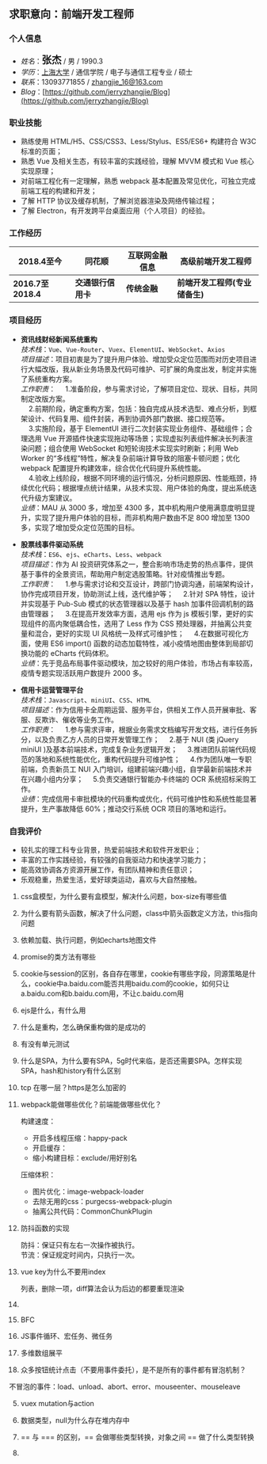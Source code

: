 ## 求职意向：前端开发工程师
### **个人信息**    

* *姓名*：<strong style="font-size: 20px;">张杰</strong> / 男 / 1990.3
* *学历*：[上海大学](https://baike.baidu.com/item/%E4%B8%8A%E6%B5%B7%E5%A4%A7%E5%AD%A6/319190?fr=aladdin) / 通信学院 / 电子与通信工程专业 / 硕士
* *联系*：13093771855 / [zhangjie_16@163.com](zhangjie_16@163.com)
* *Blog*：[https://github.com/jerryzhangjie/Blog](https://github.com/jerryzhangjie/Blog)

### **职业技能**

* 熟练使用 HTML/H5、CSS/CSS3、Less/Stylus、ES5/ES6+ 构建符合 W3C 标准的页面；
* 熟悉 Vue 及相关生态，有较丰富的实践经验，理解 MVVM 模式和 Vue 核心实现原理；
* 对前端工程化有一定理解，熟悉 webpack 基本配置及常见优化，可独立完成前端工程的构建和开发；
* 了解 HTTP 协议及缓存机制，了解浏览器渲染及网络传输过程；
* 了解 Electron，有开发跨平台桌面应用（个人项目）的经验。

### **工作经历**

|2018.4至今|同花顺|互联网金融信息|高级前端开发工程师  
|--------|--------|--------|--------
|**2016.7至2018.4**|**交通银行信用卡**|**传统金融**|**前端开发工程师(专业储备生)**

### **项目经历**

* **资讯线财经新闻系统重构**        
*技术栈*：`Vue`、`Vue-Router`、`Vuex`、`ElementUI`、`WebSocket`、`Axios`      
*项目描述*：项目初衷是为了提升用户体验、增加受众定位范围而对历史项目进行大幅改版，我从新业务场景及代码可维护、可扩展的角度出发，制定并实施了系统重构方案。    
*工作职责*：
  &nbsp;&nbsp;&nbsp;&nbsp;1.准备阶段，参与需求讨论，了解项目定位、现状、目标，共同制定改版方案。    
  &nbsp;&nbsp;&nbsp;&nbsp;2.前期阶段，确定重构方案，包括：独自完成从技术选型、难点分析，到框架设计、代码复用、组件封装，再到协调外部门数据、接口规范等。    
  &nbsp;&nbsp;&nbsp;&nbsp;3.实施阶段，基于 ElementUI 进行二次封装实现业务组件、基础组件；合理选用 Vue 开源插件快速实现拖动等场景；实现虚拟列表组件解决长列表渲染问题；组合使用 WebSocket 和短轮询技术实现实时刷新；利用 Web Worker 的“多线程”特性，解决复杂前端计算导致的阻塞卡顿问题；优化 webpack 配置提升构建效率，综合优化代码提升系统性能。    
  &nbsp;&nbsp;&nbsp;&nbsp;4.验收上线阶段，根据不同环境的运行情况，分析问题原因、性能瓶颈，持续优化代码；根据埋点统计结果，从技术实现、用户体验的角度，提出系统迭代升级方案建议。   
*业绩*：MAU 从 3000 多，增加至 4300 多，其中机构用户使用满意度明显提升，实现了提升用户体验的目标，而非机构用户数由不足 800 增加至 1300 多，实现了增加受众定位范围的目标。

* **股票线事件驱动系统**        
*技术栈*：`ES6`、`ejs`、`eCharts`、`Less`、`webpack`        
*项目描述*：作为 AI 投资研究体系之一，整合影响市场走势的热点事件，提供基于事件的全景资讯，帮助用户制定选股策略。针对疫情推出专题。    
*工作职责*：
  &nbsp;&nbsp;&nbsp;&nbsp;1.参与需求讨论和交互设计，跨部门协调沟通，前端架构设计，协作完成项目开发，协助测试上线，迭代维护等；
  &nbsp;&nbsp;&nbsp;&nbsp;2.针对 SPA 特性，设计并实现基于 Pub-Sub 模式的状态管理器以及基于 hash 加事件回调机制的路由管理器；
  &nbsp;&nbsp;&nbsp;&nbsp;3.在提高开发效率方面，选用 ejs 作为 js 模板引擎，更好的实现组件的高内聚低耦合性，选用了 Less 作为 CSS 预处理器，并抽离公共变量和混合，更好的实现 UI 风格统一及样式可维护性；
  &nbsp;&nbsp;&nbsp;&nbsp;4.在数据可视化方面，使用 ES6 import() 函数的动态加载特性，减小疫情地图由整体到局部切换功能的 eCharts 代码体积。    
*业绩*：先于竞品布局事件驱动模块，加之较好的用户体验，市场占有率较高，疫情专题实现活跃用户数提升 2000 多。

* **信用卡运营管理平台**        
*技术栈*：`Javascript`、`miniUI`、`CSS`、`HTML`  
*项目描述*：作为信用卡全周期运营、服务平台，供相关工作人员开展审批、客服、反欺诈、催收等业务工作。  
*工作职责*：
  &nbsp;&nbsp;&nbsp;&nbsp;1.参与需求评审，根据业务需求文档编写开发文档，进行任务拆分，以及负责乙方人员的日常开发管理工作；
  &nbsp;&nbsp;&nbsp;&nbsp;2.基于 NUI (类 jQuery miniUI )及基本前端技术，完成复杂业务逻辑开发；
  &nbsp;&nbsp;&nbsp;&nbsp;3.推进团队前端代码规范的落地和系统性能优化，重构代码提升可维护性；
  &nbsp;&nbsp;&nbsp;&nbsp;4.作为团队唯一专职前端，负责新员工 NUI 入门培训，组建前端兴趣小组，自学最新前端技术并在兴趣小组内分享；
  &nbsp;&nbsp;&nbsp;&nbsp;5.负责交通银行智能办卡终端的 OCR 系统招标采购工作。   
*业绩*：完成信用卡审批模块的代码重构或优化，代码可维护性和系统性能显著提升，生产事故降低 60%；推动交行系统 OCR 项目的落地和运行。

### **自我评价**        

* 较扎实的理工科专业背景，热爱前端技术和软件开发职业；
* 丰富的工作实践经验，有较强的自我驱动力和快速学习能力；
* 能高效协调各方资源开展工作，有团队精神和责任意识；
* 乐观稳重，热爱生活，爱好球类运动，喜欢与大自然接触。


1. css盒模型，为什么要有盒模型，解决什么问题，box-size有哪些值
2. 为什么要有箭头函数，解决了什么问题，class中箭头函数定义方法，this指向问题
3. 依赖加载、执行问题，例如echarts地图文件
4. promise的类方法有哪些
5. cookie与session的区别，各自存在哪里，cookie有哪些字段，同源策略是什么，cookie中a.baidu.com能否共用baidu.com的cookie，如何只让a.baidu.com和b.baidu.com用，不让c.baidu.com用
6. ejs是什么，有什么用
7. 什么是重构，怎么确保重构做的是成功的
8. 有没有单元测试
9. 什么是SPA，为什么要有SPA，5g时代来临，是否还需要SPA。怎样实现SPA，hash和history有什么区别

1. tcp 在哪一层？https是怎么加密的

    

2. webpack能做哪些优化？前端能做哪些优化？

    构建速度：
      * 开启多线程压缩：happy-pack
      * 开启缓存：
      * 缩小构建目标：exclude/用好别名

    压缩体积：
      * 图片优化：image-webpack-loader
      * 去除无用的css：purgecss-webpack-plugin
      * 抽离公共代码：CommonChunkPlugin

3. 防抖函数的实现

    防抖：保证只有左右一次操作被执行。    
    节流：保证规定时间内，只执行一次。

4. vue key为什么不要用index

    列表，删除一项，diff算法会认为后边的都要重现渲染

5. 


1. BFC

2. JS事件循环、宏任务、微任务

3. 多维数组展平

4. 众多按钮统计点击（不要用事件委托），是不是所有的事件都有冒泡机制？

不冒泡的事件：load、unload、abort、error、mouseenter、mouseleave

5. vuex mutation与action

6. 数据类型，null为什么存在堆内存中

7. == 与 === 的区别，== 会做哪些类型转换，对象之间 == 做了什么类型转换

8. 
